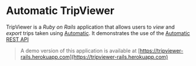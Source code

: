 # Automatic TripViewer

TripViewer is a _Ruby on Rails_ application that allows users to _view_
and _export_ trips taken using [Automatic](http://www.automatic.com). It
demonstrates the use of the [Automatic REST API](http://developer.automatic.com)

> A demo version of this application is available at [https://tripviewer-rails.herokuapp.com](https://tripviewer-rails.herokuapp.com)
